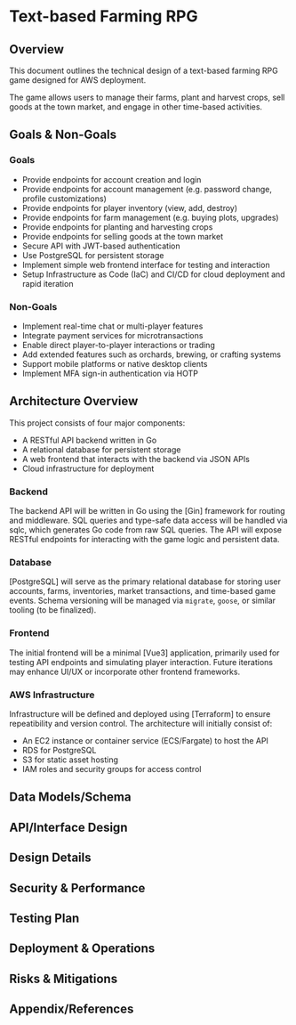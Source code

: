 # Text-based Farming RPG

## Overview

This document outlines the technical design of a text-based farming RPG game designed for AWS deployment.  

The game allows users to manage their farms, plant and harvest crops, sell goods at the town market, and engage in other time-based activities.

## Goals & Non-Goals

### Goals

- Provide endpoints for account creation and login
- Provide endpoints for account management (e.g. password change, profile customizations)
- Provide endpoints for player inventory (view, add, destroy)
- Provide endpoints for farm management (e.g. buying plots, upgrades)
- Provide endpoints for planting and harvesting crops
- Provide endpoints for selling goods at the town market
- Secure API with JWT-based authentication
- Use PostgreSQL for persistent storage
- Implement simple web frontend interface for testing and interaction
- Setup Infrastructure as Code (IaC) and CI/CD for cloud deployment and rapid iteration

### Non-Goals

- Implement real-time chat or multi-player features
- Integrate payment services for microtransactions
- Enable direct player-to-player interactions or trading
- Add extended features such as orchards, brewing, or crafting systems
- Support mobile platforms or native desktop clients
- Implement MFA sign-in authentication via HOTP

## Architecture Overview

This project consists of four major components:
  
- A RESTful API backend written in Go
- A relational database for persistent storage
- A web frontend that interacts with the backend via JSON APIs
- Cloud infrastructure for deployment

### Backend

The backend API will be written in Go using the [Gin] framework for routing and middleware. SQL queries and type-safe data access will be handled via sqlc, which generates Go code from raw SQL queries. The API will expose RESTful endpoints for interacting with the game logic and persistent data.

### Database

[PostgreSQL] will serve as the primary relational database for storing user accounts, farms, inventories, market transactions, and time-based game events. Schema versioning will be managed via `migrate`, `goose`, or similar tooling (to be finalized).

### Frontend

The initial frontend will be a minimal [Vue3] application, primarily used for testing API endpoints and simulating player interaction. Future iterations may enhance UI/UX or incorporate other frontend frameworks.

### AWS Infrastructure

Infrastructure will be defined and deployed using [Terraform] to ensure repeatibility and version control. The architecture will initially consist of:

- An EC2 instance or container service (ECS/Fargate) to host the API
- RDS for PostgreSQL
- S3 for static asset hosting
- IAM roles and security groups for access control

## Data Models/Schema

## API/Interface Design

## Design Details

## Security & Performance

## Testing Plan

## Deployment & Operations

## Risks & Mitigations

## Appendix/References
